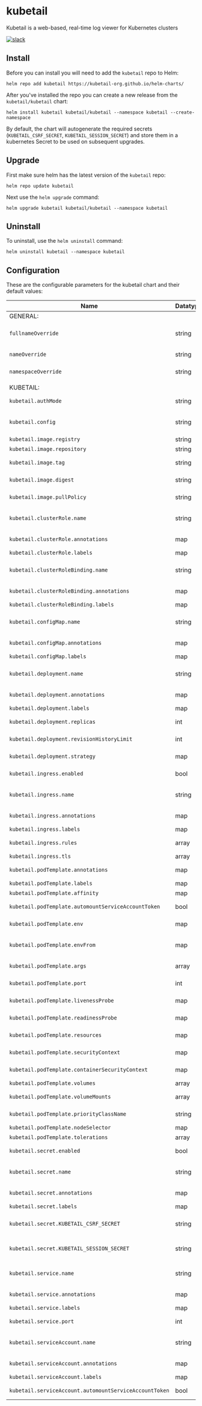 # kubetail

Kubetail is a web-based, real-time log viewer for Kubernetes clusters

[![slack](https://img.shields.io/badge/Slack-Join%20Our%20Community-364954?logo=slack&labelColor=4D1C51)](https://join.slack.com/t/kubetail/shared_invite/zt-2cq01cbm8-e1kbLT3EmcLPpHSeoFYm1w)

## Install

Before you can install you will need to add the `kubetail` repo to Helm:

```console
helm repo add kubetail https://kubetail-org.github.io/helm-charts/
```

After you've installed the repo you can create a new release from the `kubetail/kubetail` chart:

```console
helm install kubetail kubetail/kubetail --namespace kubetail --create-namespace
```

By default, the chart will autogenerate the required secrets (`KUBETAIL_CSRF_SECRET`, `KUBETAIL_SESSION_SECRET`) and
store them in a kubernetes Secret to be used on subsequent upgrades.

## Upgrade

First make sure helm has the latest version of the `kubetail` repo:

```console
helm repo update kubetail
```

Next use the `helm upgrade` command:

```console
helm upgrade kubetail kubetail/kubetail --namespace kubetail
```

## Uninstall

To uninstall, use the `helm uninstall` command:

```console
helm uninstall kubetail --namespace kubetail
```

## Configuration

These are the configurable parameters for the kubetail chart and their default values:

| Name                                                   | Datatype | Description                            | Default           |
| ------------------------------------------------------ | -------- | -------------------------------------- | ----------------- |
| GENERAL:                                               |          |                                        |                   |
| `fullnameOverride`                                     | string   | Override the chart's computed fullname | null              |
| `nameOverride`                                         | string   | Override chart's name                  | null              |
| `namespaceOverride`                                    | string   | Override release's namespace           | null              |
|                                                        |          |                                        |                   |
| KUBETAIL:                                              |          |                                        |                   |
| `kubetail.authMode`                                    | string   | Auth mode (token, cluster, local)      | "cluster"         |
| `kubetail.config`                                      | string   | Kubetail dashboard config contents     | *See values.yaml* |
| `kubetail.image.registry`                              | string   | Image registry                         | docker.io         |
| `kubetail.image.repository`                            | string   | Image repository                       | kubetail/kubetail |
| `kubetail.image.tag`                                   | string   | Override chart's appVersion            | null              |
| `kubetail.image.digest`                                | string   | Override image tag                     | null              |
| `kubetail.image.pullPolicy`                            | string   | Kubernetes image pull policy           | "IfNotPresent"    |
| `kubetail.clusterRole.name`                            | string   | Override chart's computed fullname     | null              |
| `kubetail.clusterRole.annotations`                     | map      | Additional annotations                 | {}                |
| `kubetail.clusterRole.labels`                          | map      | Additional labels                      | {}                |
| `kubetail.clusterRoleBinding.name`                     | string   | Override chart's computed fullname     | null              |
| `kubetail.clusterRoleBinding.annotations`              | map      | Additional annotations                 | {}                |
| `kubetail.clusterRoleBinding.labels`                   | map      | Additional labels                      | {}                |
| `kubetail.configMap.name`                              | string   | Override chart's computed fullname     | null              |
| `kubetail.configMap.annotations`                       | map      | Additional annotations                 | {}                |
| `kubetail.configMap.labels`                            | map      | Additional labels                      | {}                |
| `kubetail.deployment.name`                             | string   | Override chart's computed fullname     | null              |
| `kubetail.deployment.annotations`                      | map      | Additional annotations                 | {}                |
| `kubetail.deployment.labels`                           | map      | Additional labels                      | {}                |
| `kubetail.deployment.replicas`                         | int      | Number of replicas                     | 1                 |
| `kubetail.deployment.revisionHistoryLimit`             | int      | Revision history limit                 | 5                 |
| `kubetail.deployment.strategy`                         | map      | Deployment strategy                    | *See values.yaml* |
| `kubetail.ingress.enabled`                             | bool     | If true, add Ingress resource          | false             |
| `kubetail.ingress.name`                                | string   | Override chart's computed fullname     | null              |
| `kubetail.ingress.annotations`                         | map      | Additional annotations                 | {}                |
| `kubetail.ingress.labels`                              | map      | Additional labels                      | {}                |
| `kubetail.ingress.rules`                               | array    | Ingress rules array                    | []                |
| `kubetail.ingress.tls`                                 | array    | Ingress tls array                      | []                |
| `kubetail.podTemplate.annotations`                     | map      | Additional annotations                 | {}                |
| `kubetail.podTemplate.labels`                          | map      | Additional labels                      | {}                |
| `kubetail.podTemplate.affinity`                        | map      | Pod affinity                           | {}                |
| `kubetail.podTemplate.automountServiceAccountToken`    | bool     | Pod attribute value                    | true              |
| `kubetail.podTemplate.env`                             | map      | Kubetail container additional env      | {}                |
| `kubetail.podTemplate.envFrom`                         | map      | Kubetail container additional envFrom  | {}                |
| `kubetail.podTemplate.args`                            | array    | Kubetail container additional args     | []                |
| `kubetail.podTemplate.port`                            | int      | Kubetail container port                | 4000              |
| `kubetail.podTemplate.livenessProbe`                   | map      | Kubetail container livenessProbe       | *See values.yaml* |
| `kubetail.podTemplate.readinessProbe`                  | map      | Kubetail container readinessProbe      | *See values.yaml* |
| `kubetail.podTemplate.resources`                       | map      | Kubetail container resources           | {}                |
| `kubetail.podTemplate.securityContext`                 | map      | Pod securityContext                    | *See values.yaml* |
| `kubetail.podTemplate.containerSecurityContext`        | map      | Kubetail container securityContext     | *See values.yaml* |
| `kubetail.podTemplate.volumes`                         | array    | Pod volumes                            | []                |
| `kubetail.podTemplate.volumeMounts`                    | array    | Kubetail container volumeMounts        | []                |
| `kubetail.podTemplate.priorityClassName`               | string   | Pod priorityClassName                  | null              |
| `kubetail.podTemplate.nodeSelector`                    | map      | Pod node selector                      | {}                |
| `kubetail.podTemplate.tolerations`                     | array    | Pod tolerations                        | []                |
| `kubetail.secret.enabled`                              | bool     | If true, add Secret resource           | true              |
| `kubetail.secret.name`                                 | string   | Override chart's computed fullname     | null              |
| `kubetail.secret.annotations`                          | map      | Additional annotations                 | {}                |
| `kubetail.secret.labels`                               | map      | Additional labels                      | {}                |
| `kubetail.secret.KUBETAIL_CSRF_SECRET`                 | string   | B64-encoded value (autogen if null)    | null              |
| `kubetail.secret.KUBETAIL_SESSION_SECRET`              | string   | B64-encoded value (autogen if null)    | null              |
| `kubetail.service.name`                                | string   | Override chart's computed fullname     | null              |
| `kubetail.service.annotations`                         | map      | Additional annotations                 | {}                |
| `kubetail.service.labels`                              | map      | Additional labels                      | {}                |
| `kubetail.service.port`                                | int      | Service port number                    | 80                |
| `kubetail.serviceAccount.name`                         | string   | Override chart's computed fullname     | null              |
| `kubetail.serviceAccount.annotations`                  | map      | Additional annotations                 | {}                |
| `kubetail.serviceAccount.labels`                       | map      | Additional labels                      | {}                |
| `kubetail.serviceAccount.automountServiceAccountToken` | bool     | Resource's attribute value             | true              |
